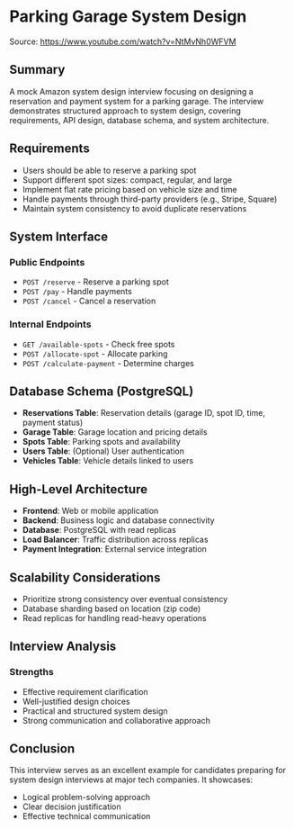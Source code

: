 # Parking Garage System Design

Source: https://www.youtube.com/watch?v=NtMvNh0WFVM

## Summary
A mock Amazon system design interview focusing on designing a reservation and payment system for a parking garage. The interview demonstrates structured approach to system design, covering requirements, API design, database schema, and system architecture.

## Requirements
- Users should be able to reserve a parking spot
- Support different spot sizes: compact, regular, and large
- Implement flat rate pricing based on vehicle size and time
- Handle payments through third-party providers (e.g., Stripe, Square)
- Maintain system consistency to avoid duplicate reservations

## System Interface

### Public Endpoints
- `POST /reserve` - Reserve a parking spot
- `POST /pay` - Handle payments
- `POST /cancel` - Cancel a reservation

### Internal Endpoints
- `GET /available-spots` - Check free spots
- `POST /allocate-spot` - Allocate parking
- `POST /calculate-payment` - Determine charges

## Database Schema (PostgreSQL)
- **Reservations Table**: Reservation details (garage ID, spot ID, time, payment status)
- **Garage Table**: Garage location and pricing details
- **Spots Table**: Parking spots and availability
- **Users Table**: (Optional) User authentication
- **Vehicles Table**: Vehicle details linked to users

## High-Level Architecture
- **Frontend**: Web or mobile application
- **Backend**: Business logic and database connectivity
- **Database**: PostgreSQL with read replicas
- **Load Balancer**: Traffic distribution across replicas
- **Payment Integration**: External service integration

## Scalability Considerations
- Prioritize strong consistency over eventual consistency
- Database sharding based on location (zip code)
- Read replicas for handling read-heavy operations

## Interview Analysis
### Strengths
- Effective requirement clarification
- Well-justified design choices
- Practical and structured system design
- Strong communication and collaborative approach

## Conclusion
This interview serves as an excellent example for candidates preparing for system design interviews at major tech companies. It showcases:
- Logical problem-solving approach
- Clear decision justification
- Effective technical communication